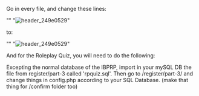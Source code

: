 
Go in every file, and change these lines:

"<link rel="stylesheet" type="text/css" href="http://sensation-rp.com/css/static/style.css" />"
"<img alt="header_249e0529" src="http://sensation-rp.com/img/header/oldbanner.jpg" />"

to:


"<link rel="stylesheet" type="text/css" href="http://yoursite.yoursitetld/css/static/style.css" />"
"<img alt="header_249e0529" src="http://yoursite.yoursitetld/img/header/oldbanner.jpg" />"


And for the Roleplay Quiz, you will need to do the following:

Excepting the normal database of the IBPRP, import in your mySQL DB the file from register/part-3 called 'rpquiz.sql'.
Then go to /register/part-3/ and change things in config.php according to your SQL Database. (make that thing for /confirm folder too)
